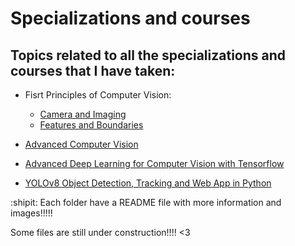 # Specializations and courses

## Topics related to all the specializations and courses that I have taken:

- Fisrt Principles of Computer Vision:
  - <a href="Fisrt Principles of Computer Vision/Camera and Imaging/README.md"> Camera and Imaging	</a>
  - <a href="Fisrt Principles of Computer Vision/Features and Boundaries/README.md"> Features and Boundaries	</a>

- <a href="Advanced Computer Vision/README.md"> Advanced Computer Vision</a>

- <a href="Advanced Deep Learning For Computer Vision with Tensorflow/README.md">Advanced Deep Learning for Computer Vision with Tensorflow </a>

- <a href="YOLOv8 Object Detection, Tracking and Web App in Python/README.md">YOLOv8 Object Detection, Tracking and Web App in Python </a>

:shipit: Each folder have a README file with more information and images!!!!! 

Some files are still under construction!!!! <3 
